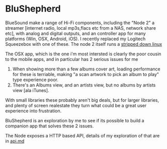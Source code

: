 # BluShepherd

BlueSound make a range of Hi-Fi components, including the "Node 2" a streamer [internet radio, local mp3s,flacs etc from a NAS, network share etc], with analog and digital outputs, and an controller app for many platforms (Win, OSX, Android, iOS). I recently replaced my Logitech Squeezebox with one of these. The node 2 itself runs a [stripped down linux](http://zensonic.dk/?p=675)

The OSX app, which is the one i'm most intersted is clearly the poor cousin to the mobile apps, and in particular has 2 serious issues for me


  1. When showing more than a few albums cover art, loading performance for these is terriable, making "a scan artwork to pick an album to play" type experience poor.
  2. There's an Albums view, and an artists view, but no albums by artists view [ala iTunes].

 
With small libraries these probably aren't big deals, but for larger libraries, and plenty of screen realestate they turn what could be a great user experience into frustration.
 
BluShepherd is an exploration by me to see if its possible to build a companion app that solves these 2 issues.
 
The Node exposes a HTTP based API, details of my exploration of that are in [api.md](api.md)
 
 